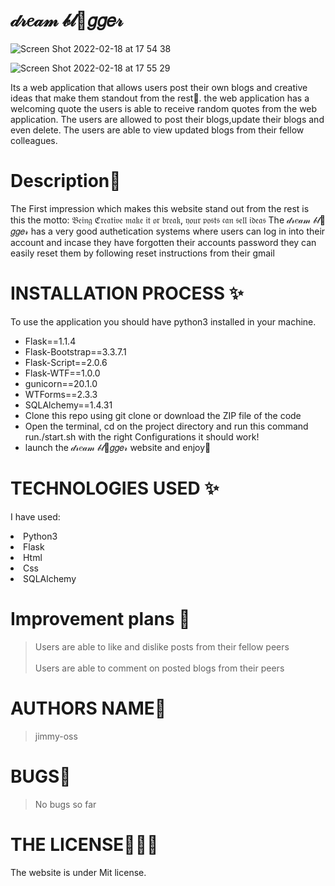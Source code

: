 # 𝒹𝓇𝑒𝒶𝓂 𝒷𝓁💞𝑔𝑔𝑒𝓇

![Screen Shot 2022-02-18 at 17 54 38](https://user-images.githubusercontent.com/62022158/154707599-35f293a8-6f96-4033-a828-96ebd7b0463e.png)

![Screen Shot 2022-02-18 at 17 55 29](https://user-images.githubusercontent.com/62022158/154708352-1eab1a1a-1926-4bca-8150-4cec98d7d648.png)

Its a web application that allows users post their own blogs and creative ideas that make them standout from the rest🤗. the web application has a welcoming quote the users is able to receive random quotes from the web application. The users are allowed to post their blogs,update their blogs and even delete. The users are able to view updated blogs from their fellow colleagues.

# Description🌸

The First impression which makes this website stand out from the rest is this the motto: 𝔅𝔢𝔦𝔫𝔤 ℭ𝔯𝔢𝔞𝔱𝔦𝔳𝔢 𝔪𝔞𝔨𝔢 𝔦𝔱 𝔬𝔯 𝔟𝔯𝔢𝔞𝔨, 𝔶𝔬𝔲𝔯 𝔭𝔬𝔰𝔱𝔰 𝔠𝔞𝔫 𝔰𝔢𝔩𝔩 𝔦𝔡𝔢𝔞𝔰
The 𝒹𝓇𝑒𝒶𝓂 𝒷𝓁💞𝑔𝑔𝑒𝓇 has a very good authetication systems where users can log in into their account and incase they have forgotten their accounts password they can easily reset them by following reset instructions from their gmail

# INSTALLATION PROCESS ✨

To use the application you should have python3 installed in your machine.

<ul>
<li>Flask==1.1.4</li>
<li> Flask-Bootstrap==3.3.7.1</li>
<li> Flask-Script==2.0.6</li>
<li> Flask-WTF==1.0.0</li>
<li> gunicorn==20.1.0</li>
<li>WTForms==2.3.3</li>
<li>SQLAlchemy==1.4.31</li>
<li>Clone this repo using git clone or download the ZIP file of the code</li>
<li>Open the terminal, cd on the project directory and run this command run./start.sh with the right Configurations it should work!</li>
<li>launch the  𝒹𝓇𝑒𝒶𝓂 𝒷𝓁💞𝑔𝑔𝑒𝓇 website and enjoy🤗</li>
</ul>

# TECHNOLOGIES USED ✨

I have used:

   <li>Python3</li>
   <li>Flask</li>
   <li>Html</li>
   <li>Css</li>
  <li>SQLAlchemy</li>

# Improvement plans 💞️

> Users are able to like and dislike posts from their fellow peers
> <br><br>
> Users are able to comment on posted blogs from their peers

# AUTHORS NAME🦁

> jimmy-oss

# BUGS💢

> No bugs so far

# THE LICENSE👨🏾‍⚖️

The website is under Mit license.
